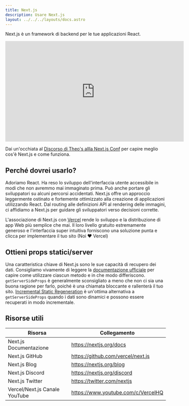 ```yaml
---
title: Next.js
description: Usare Next.js
layout: ../../../layouts/docs.astro
---
```


Next.js è un framework di backend per le tue applicazioni React.

<div class="embed">
<iframe width="560" height="315" src="https://www.youtube.com/embed/W4UhNo3HAMw" title="Next.js è un framework di backend" frameborder="0" allow="accelerometro; riproduzione automatica; scrittura negli appunti; supporto crittografato; giroscopio; picture-in-picture" allowfullscreen></iframe>
</div>

Dai un'occhiata al [Discorso di Theo's allla Next.js Conf](https://www.youtube.com/watch?v=W4UhNo3HAMw) per capire meglio cos'è Next.js e come funziona.</p>

## Perché dovrei usarlo?

Adoriamo React. Ha reso lo sviluppo dell'interfaccia utente accessibile in modi che non avremmo mai immaginato prima. Può anche portare gli sviluppatori su alcuni percorsi accidentati. Next.js offre un approccio leggermente ostinato e fortemente ottimizzato alla creazione di applicazioni utilizzando React. Dal routing alle definizioni API al rendering delle immagini, ci affidiamo a Next.js per guidare gli sviluppatori verso decisioni corrette.

L'associazione di Next.js con [Vercel](https://vercel.com/) rende lo sviluppo e la distribuzione di app Web più semplice che mai. Il loro livello gratuito estremamente generoso e l'interfaccia super intuitiva forniscono una soluzione punta e clicca per implementare il tuo sito (Noi ❤️ Vercel)

## Ottieni props statici/server

Una caratteristica chiave di Next.js sono le sue capacità di recupero dei dati. Consigliamo vivamente di leggere la [documentazione ufficiale](https://nextjs.org/docs/basic-features/data-fetching) per capire come utilizzare ciascun metodo e in che modo differiscono. `getServerSideProps` è generalmente sconsigliato a meno che non ci sia una buona ragione per farlo, poiché è una chiamata bloccante e rallenterà il tuo sito. [Incremental Static Regeneration](https://nextjs.org/docs/basic-features/data-fetching/incremental-static-regeneration) è un'ottima alternativa a `getServerSideProps` quando i dati sono dinamici e possono essere recuperati in modo incrementale.

## Risorse utili

| Risorsa | Collegamento |
| ------------------------------ | ---------------------------------- |
| Next.js Documentazione | https://nextjs.org/docs |
| Next.js GitHub | https://github.com/vercel/next.js |
| Next.js Blog | https://nextjs.org/blog |
| Next.js Discord | https://nextjs.org/discord |
| Next.js Twitter | https://twitter.com/nextjs |
| Vercel/Next.js Canale YouTube | https://www.youtube.com/c/VercelHQ |